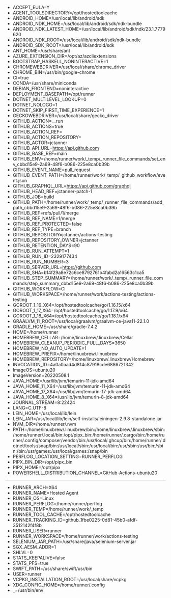 * ACCEPT_EULA=Y
* AGENT_TOOLSDIRECTORY=/opt/hostedtoolcache
* ANDROID_HOME=/usr/local/lib/android/sdk
* ANDROID_NDK_HOME=/usr/local/lib/android/sdk/ndk-bundle
* ANDROID_NDK_LATEST_HOME=/usr/local/lib/android/sdk/ndk/23.1.7779620
* ANDROID_NDK_ROOT=/usr/local/lib/android/sdk/ndk-bundle
* ANDROID_SDK_ROOT=/usr/local/lib/android/sdk
* ANT_HOME=/usr/share/ant
* AZURE_EXTENSION_DIR=/opt/az/azcliextensions
* BOOTSTRAP_HASKELL_NONINTERACTIVE=1
* CHROMEWEBDRIVER=/usr/local/share/chrome_driver
* CHROME_BIN=/usr/bin/google-chrome
* CI=true
* CONDA=/usr/share/miniconda
* DEBIAN_FRONTEND=noninteractive
* DEPLOYMENT_BASEPATH=/opt/runner
* DOTNET_MULTILEVEL_LOOKUP=0
* DOTNET_NOLOGO=1
* DOTNET_SKIP_FIRST_TIME_EXPERIENCE=1
* GECKOWEBDRIVER=/usr/local/share/gecko_driver
* GITHUB_ACTION=__run
* GITHUB_ACTIONS=true
* GITHUB_ACTION_REF=
* GITHUB_ACTION_REPOSITORY=
* GITHUB_ACTOR=jctanner
* GITHUB_API_URL=https://api.github.com
* GITHUB_BASE_REF=main
* GITHUB_ENV=/home/runner/work/_temp/_runner_file_commands/set_env_cbbd15e9-2a69-48f6-b086-225e8ca0b39b
* GITHUB_EVENT_NAME=pull_request
* GITHUB_EVENT_PATH=/home/runner/work/_temp/_github_workflow/event.json
* GITHUB_GRAPHQL_URL=https://api.github.com/graphql
* GITHUB_HEAD_REF=jctanner-patch-1
* GITHUB_JOB=build
* GITHUB_PATH=/home/runner/work/_temp/_runner_file_commands/add_path_cbbd15e9-2a69-48f6-b086-225e8ca0b39b
* GITHUB_REF=refs/pull/1/merge
* GITHUB_REF_NAME=1/merge
* GITHUB_REF_PROTECTED=false
* GITHUB_REF_TYPE=branch
* GITHUB_REPOSITORY=jctanner/actions-testing
* GITHUB_REPOSITORY_OWNER=jctanner
* GITHUB_RETENTION_DAYS=90
* GITHUB_RUN_ATTEMPT=1
* GITHUB_RUN_ID=2329177434
* GITHUB_RUN_NUMBER=3
* GITHUB_SERVER_URL=https://github.com
* GITHUB_SHA=b14f29a8e72c6ce8792761b4fabd2a16563c1ca5
* GITHUB_STEP_SUMMARY=/home/runner/work/_temp/_runner_file_commands/step_summary_cbbd15e9-2a69-48f6-b086-225e8ca0b39b
* GITHUB_WORKFLOW=CI
* GITHUB_WORKSPACE=/home/runner/work/actions-testing/actions-testing
* GOROOT_1_16_X64=/opt/hostedtoolcache/go/1.16.15/x64
* GOROOT_1_17_X64=/opt/hostedtoolcache/go/1.17.9/x64
* GOROOT_1_18_X64=/opt/hostedtoolcache/go/1.18.1/x64
* GRAALVM_11_ROOT=/usr/local/graalvm/graalvm-ce-java11-22.1.0
* GRADLE_HOME=/usr/share/gradle-7.4.2
* HOME=/home/runner
* HOMEBREW_CELLAR=/home/linuxbrew/.linuxbrew/Cellar
* HOMEBREW_CLEANUP_PERIODIC_FULL_DAYS=3650
* HOMEBREW_NO_AUTO_UPDATE=1
* HOMEBREW_PREFIX=/home/linuxbrew/.linuxbrew
* HOMEBREW_REPOSITORY=/home/linuxbrew/.linuxbrew/Homebrew
* INVOCATION_ID=4a0a0aad4d814c87918cde6886721342
* ImageOS=ubuntu20
* ImageVersion=20220508.1
* JAVA_HOME=/usr/lib/jvm/temurin-11-jdk-amd64
* JAVA_HOME_11_X64=/usr/lib/jvm/temurin-11-jdk-amd64
* JAVA_HOME_17_X64=/usr/lib/jvm/temurin-17-jdk-amd64
* JAVA_HOME_8_X64=/usr/lib/jvm/temurin-8-jdk-amd64
* JOURNAL_STREAM=8:22424
* LANG=C.UTF-8
* LEIN_HOME=/usr/local/lib/lein
* LEIN_JAR=/usr/local/lib/lein/self-installs/leiningen-2.9.8-standalone.jar
* NVM_DIR=/home/runner/.nvm
* PATH=/home/linuxbrew/.linuxbrew/bin:/home/linuxbrew/.linuxbrew/sbin:/home/runner/.local/bin:/opt/pipx_bin:/home/runner/.cargo/bin:/home/runner/.config/composer/vendor/bin:/usr/local/.ghcup/bin:/home/runner/.dotnet/tools:/snap/bin:/usr/local/sbin:/usr/local/bin:/usr/sbin:/usr/bin:/sbin:/bin:/usr/games:/usr/local/games:/snap/bin
* PERFLOG_LOCATION_SETTING=RUNNER_PERFLOG
* PIPX_BIN_DIR=/opt/pipx_bin
* PIPX_HOME=/opt/pipx
* POWERSHELL_DISTRIBUTION_CHANNEL=GitHub-Actions-ubuntu20
* ***
* RUNNER_ARCH=X64
* RUNNER_NAME=Hosted Agent
* RUNNER_OS=Linux
* RUNNER_PERFLOG=/home/runner/perflog
* RUNNER_TEMP=/home/runner/work/_temp
* RUNNER_TOOL_CACHE=/opt/hostedtoolcache
* RUNNER_TRACKING_ID=github_1fbe0225-0d81-45b0-afdf-3512142f4f8b
* RUNNER_USER=runner
* RUNNER_WORKSPACE=/home/runner/work/actions-testing
* SELENIUM_JAR_PATH=/usr/share/java/selenium-server.jar
* SGX_AESM_ADDR=1
* SHLVL=0
* STATS_KEEPALIVE=false
* STATS_PFS=true
* SWIFT_PATH=/usr/share/swift/usr/bin
* USER=runner
* VCPKG_INSTALLATION_ROOT=/usr/local/share/vcpkg
* XDG_CONFIG_HOME=/home/runner/.config
* _=/usr/bin/env
